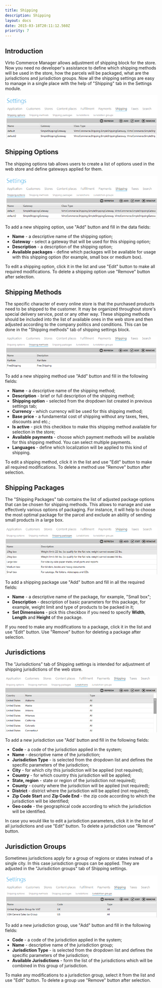 ```yaml
---
title: Shipping
description: Shipping
layout: docs
date: 2015-03-18T20:11:12.560Z
priority: 7
---
```

## Introduction

Virto Commerce Manager allows adjustment of shipping block for the store. Now you need no developer's assistance to define which shipping methods will be used in the store, how the parcels will be packaged, what are the jurisdictions and jurisdiction groups. Now all the shipping settings are easy to manage in a single place with the help of "Shipping" tab in the Settings module.

<img src="../../../../assets/images/docs/shipping-tab.PNG" />

## Shipping Options

The shipping options tab allows users to create a list of options used in the web store and define gateways applied for them.

<img src="../../../../assets/images/docs/shipping-options.PNG" />

To add a new shipping option, use "Add" button and fill in the data fields:

* **Name** - a descriptive name of the shipping option;
* **Gateway** - select a gateway that will be used for this shipping option;
* **Description** - a description of the shipping option;
* **Available packages** - define which packages will be available for usage with this shipping option (for example, small box or medium box).

To edit a shipping option, click it in the list and use "Edit" button to make all required modifications. To delete a shipping option use "Remove" button after selection.

## Shipping Methods

The specific character of every online store is that the purchased products need to be shipped to the customer. It may be organized throughout store's special delivery service, post or any other way. These shipping methods should be included into the list of available ones in the web store and then adjusted according to the company politics and conditions. This can be done in the "Shipping methods" tab of shipping settings block.

<img src="../../../../assets/images/docs/shipping-methods.PNG" />

To add a new shipping method use "Add" button and fill in the following fields:

* **Name** - a descriptive name of the shipping method;
* **Description** - brief or full description of the shipping method;
* **Shipping option** - selected from the dropdown list created in previous settings tab;
* **Currency** - which currency will be used for this shipping method;
* **Base price** - a fundamental cost of shipping without any taxes, fees, discounts and etc.;
* **Is active** - pick this checkbox to make this shipping method available for selection in the store;
* **Available payments** - choose which payment methods will be available for this shipping method. You can select multiple payments.
* **Languages** - define which localization will be applied to this kind of shipping.

To edit a shipping method, click it in the list and use "Edit" button to make all required modifications. To delete a method use "Remove" button after selection.

## Shipping Packages

The "Shipping Packages" tab contains the list of adjusted package options that can be chosen for shipping methods. This allows to manage and use effectively various options of packaging. For instance, it will help to choose the most optimal package for the parcel and exclude an ability of sending small products in a large box.

<img src="../../../../assets/images/docs/shipping-packages.PNG" />

To add a shipping package use "Add" button and fill in all the required fields:

* **Name** - a descriptive name of the package, for example, "Small box";
* **Description** - description of basic parameters for this package, for example, weight limit and type of products to be packed in it;
* **Set Dimensions** - pick this checkbox if you need to specify **Width**, **Length** and **Height** of the package.

If you need to make any modifications to a package, click it in the list and use "Edit" button. Use "Remove" button for deleting a package after selection.

## Jurisdictions

The "Jurisdictions" tab of Shipping settings is intended for adjustment of shipping jurisdictions of the web store.

<img src="../../../../assets/images/docs/jurisdictions.PNG" />

To add a new jurisdiction use "Add' button and fill in the following fields:

* **Code** - a code of the jurisdiction applied in the system;
* **Name** - descriptive name of the jurisdiction;
* **Jurisdiction Type** - is selected from the dropdown list and defines the specific parameters of the jurisdiction;
* **City** - for which city this jurisdiction will be applied (not required);
* **Country** - for which country this jurisdiction will be applied;
* **State, region** - state or region of the jurisdiction not required);
* **County** - county where the jurisdiction will be applied (not required);
* **District** - district where the jurisdiction will be applied (not required);
* **Zip Code Start** and **Zip Code End** - the zip code according to which the jurisdiction will be identified;
* **Geo code** - the geographical code according to which the jurisdiction will be identified.

In case you would like to edit a jurisdiction parameters, click it in the list of all jurisdictions and use "Edit" button. To delete a jurisdiction use "Remove" button.

## Jurisdiction Groups

Sometimes jurisdictions apply for a group of regions or states instead of a single city. In this case jurisdiction groups can be applied. They are adjusted in the "Jurisdiction groups" tab of Shipping settings.

<img src="../../../../assets/images/docs/jurisdiction-groups.PNG" />

To add a new jurisdiction group, use "Add" button and fill in the following fields:

* **Code** - a code of the jurisdiction applied in the system;
* **Name** - descriptive name of the jurisdiction group;
* **Jurisdiction Type** - is selected from the dropdown list and defines the specific parameters of the jurisdiction;
* **Available Jurisdictions** - form the list of the jurisdictions which will be combined in this group of jurisdiction.

To make any modifications to a jurisdiction group, select it from the list and use "Edit" button. To delete a group use "Remove" button after selection.